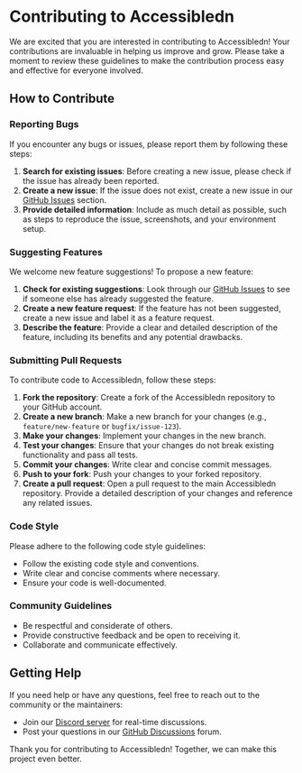 # Contributing to Accessibledn

We are excited that you are interested in contributing to Accessibledn! Your contributions are invaluable in helping us improve and grow. Please take a moment to review these guidelines to make the contribution process easy and effective for everyone involved.

## How to Contribute

### Reporting Bugs
If you encounter any bugs or issues, please report them by following these steps:
1. **Search for existing issues**: Before creating a new issue, please check if the issue has already been reported.
2. **Create a new issue**: If the issue does not exist, create a new issue in our [GitHub Issues](https://github.com/accessibledn-pack/accessibledn/issues) section.
3. **Provide detailed information**: Include as much detail as possible, such as steps to reproduce the issue, screenshots, and your environment setup.

### Suggesting Features
We welcome new feature suggestions! To propose a new feature:
1. **Check for existing suggestions**: Look through our [GitHub Issues](https://github.com/accessibledn-pack/accessibledn/issues) to see if someone else has already suggested the feature.
2. **Create a new feature request**: If the feature has not been suggested, create a new issue and label it as a feature request.
3. **Describe the feature**: Provide a clear and detailed description of the feature, including its benefits and any potential drawbacks.

### Submitting Pull Requests
To contribute code to Accessibledn, follow these steps:
1. **Fork the repository**: Create a fork of the Accessibledn repository to your GitHub account.
2. **Create a new branch**: Make a new branch for your changes (e.g., `feature/new-feature` or `bugfix/issue-123`).
3. **Make your changes**: Implement your changes in the new branch.
4. **Test your changes**: Ensure that your changes do not break existing functionality and pass all tests.
5. **Commit your changes**: Write clear and concise commit messages.
6. **Push to your fork**: Push your changes to your forked repository.
7. **Create a pull request**: Open a pull request to the main Accessibledn repository. Provide a detailed description of your changes and reference any related issues.

### Code Style
Please adhere to the following code style guidelines:
- Follow the existing code style and conventions.
- Write clear and concise comments where necessary.
- Ensure your code is well-documented.

### Community Guidelines
- Be respectful and considerate of others.
- Provide constructive feedback and be open to receiving it.
- Collaborate and communicate effectively.

## Getting Help
If you need help or have any questions, feel free to reach out to the community or the maintainers:
- Join our [Discord server](https://discord.gg/invite/accessibledn) for real-time discussions.
- Post your questions in our [GitHub Discussions](https://github.com/accessibledn-pack/accessibledn/discussions) forum.

Thank you for contributing to Accessibledn! Together, we can make this project even better.
